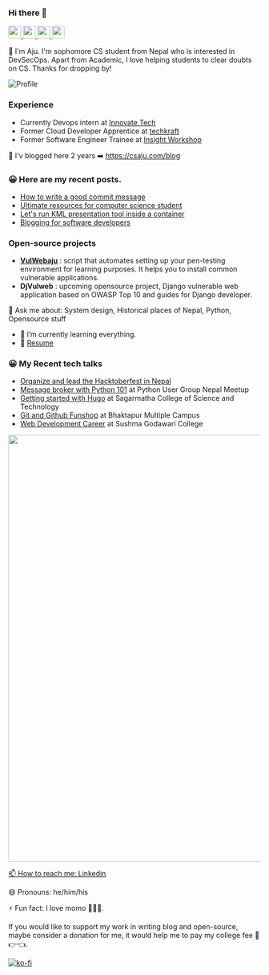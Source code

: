 ### Hi there 👋

<p>
  <a href="https://github.com/Aju100">
    <img src="https://img.shields.io/badge/github-%231DA1F2.svg?&style=for-the-badge&logo=github&logoColor=white" height="25">
  </a>
  <a href="https://www.twitter.com/pylang2">
    <img src="https://img.shields.io/badge/twitter-%231DA1F2.svg?&style=for-the-badge&logo=twitter&logoColor=white" height=25>
  </a>
  <a href="https://www.linkedin.com/in/aju-tamang">
    <img src="https://img.shields.io/badge/linkedin-%230077B5.svg?&style=for-the-badge&logo=linkedin&logoColor=white" height=25>
  </a> 
  <a href="https://www.instagram.com/csaju101/">
    <img src="https://img.shields.io/badge/instagram-%23E4405F.svg?&style=for-the-badge&logo=instagram&logoColor=white" height=25>
  </a>
</p>

🔭 I'm Aju. I'm sophomore CS student from Nepal who is interested in DevSecOps. Apart from Academic, I love helping students to clear doubts on CS. Thanks for dropping by!

![Profile](https://gpvc.arturio.dev/aju100)

### Experience
- Currently Devops intern at [Innovate Tech](https://www.innovatetech.io/)
- Former Cloud Developer Apprentice at [techkraft](https://techkraftinc.com/)
- Former Software Engineer Trainee at [Insight Workshop](https://insightworkshop.io/)

🌱 I'v blogged here 2 years ➡️ https://csaju.com/blog <br>

<h3>😀 Here are my recent posts.</h3>

- [How to write a good commit message](https://csaju.com/blog/how-to-write-a-good-commit-message/)
- [Ultimate resources for computer science student](https://csaju.com/blog/ultimate-resources-for-computer-science-student/)
- [Let's run KML presentation tool inside a container](https://csaju.com/blog/dockerize-kml-presentation-tool/)
- [Blogging for software developers](https://csaju.com/blog/blogging-for-software-developers/)

### Open-source projects

- <b>[VulWebaju](https://github.com/Aju100/VulWebaju)</b> : script that automates setting up your pen-testing environment for learning purposes. It helps you to install common vulnerable applications.
- <b> DjVulweb</b> : upcoming opensource project, Django vulnerable web application based on OWASP Top 10 and guides for Django developer.

💬 Ask me about: System design, Historical places of Nepal, Python, Opensource stuff

- 🌱 I’m currently learning everything.
- 📝 [Resume](https://drive.google.com/drive/folders/1R_2fMYvAjag99CLSlBqAVBuIyB25uAh7?usp=sharing)

<h3>😀 My Recent tech talks</h3>

- [Organize and lead the Hacktoberfest in Nepal](https://csaju.com/blog/we-are-organizing-awesome-hacktoberfest/)
- [Message broker with Python 101](https://github.com/Aju100/my-tech-talks/blob/master/pythonusergroupnepal/Message%20broker%20with%20Python%20101.pdf) at Python User Group Nepal Meetup
- [Getting started with Hugo](https://github.com/Aju100/my-tech-talks/blob/master/Sagarmatha%20College%20of%20Science%20and%20Technology/gettingstartedwithhugo.pdf) at Sagarmatha College of Science and Technology
- [Git and Github Funshop](http://bmcbkt.edu.np/site/) at Bhaktapur Multiple Campus
- [Web Development Career](#) at Sushma Godawari College
  <a href="https://csaju.com">

<img align="center" width="850" src="https://github-readme-streak-stats.herokuapp.com/?user=aju100&theme=synthwave" />

📫 How to reach me: [Linkedin](https://www.linkedin.com/in/aju-tamang/)

😄 Pronouns: he/him/his

⚡ Fun fact: I love momo 🥟🥟🥟.

If you would like to support my work in writing blog and open-source, maybe consider a donation for me, it would help me to pay my college fee 🥺👉👈.

[![ko-fi](https://ko-fi.com/img/githubbutton_sm.svg)](https://ko-fi.com/A0A24OO17)
